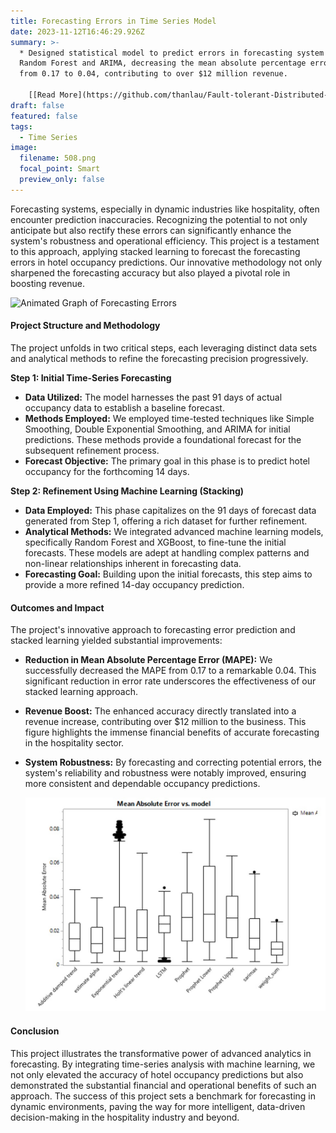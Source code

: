 ```yaml
---
title: Forecasting Errors in Time Series Model
date: 2023-11-12T16:46:29.926Z
summary: >-
  * Designed statistical model to predict errors in forecasting system through
  Random Forest and ARIMA, decreasing the mean absolute percentage error (MAPE)
  from 0.17 to 0.04, contributing to over $12 million revenue.

    [﻿[Read More](https://github.com/thanlau/Fault-tolerant-Distributed-File-System-)]
draft: false
featured: false
tags:
  - Time Series
image:
  filename: 508.png
  focal_point: Smart
  preview_only: false
---
```

Forecasting systems, especially in dynamic industries like hospitality, often encounter prediction inaccuracies. Recognizing the potential to not only anticipate but also rectify these errors can significantly enhance the system's robustness and operational efficiency. This project is a testament to this approach, applying stacked learning to forecast the forecasting errors in hotel occupancy predictions. Our innovative methodology not only sharpened the forecasting accuracy but also played a pivotal role in boosting revenue.

![](output.gif "Animated Graph of Forecasting Errors")

#### Project Structure and Methodology

The project unfolds in two critical steps, each leveraging distinct data sets and analytical methods to refine the forecasting precision progressively.

**Step 1: Initial Time-Series Forecasting**

* **Data Utilized:** The model harnesses the past 91 days of actual occupancy data to establish a baseline forecast.
* **Methods Employed:** We employed time-tested techniques like Simple Smoothing, Double Exponential Smoothing, and ARIMA for initial predictions. These methods provide a foundational forecast for the subsequent refinement process.
* **Forecast Objective:** The primary goal in this phase is to predict hotel occupancy for the forthcoming 14 days.

**Step 2: Refinement Using Machine Learning (Stacking)**

* **Data Employed:** This phase capitalizes on the 91 days of forecast data generated from Step 1, offering a rich dataset for further refinement.
* **Analytical Methods:** We integrated advanced machine learning models, specifically Random Forest and XGBoost, to fine-tune the initial forecasts. These models are adept at handling complex patterns and non-linear relationships inherent in forecasting data.
* **Forecasting Goal:** Building upon the initial forecasts, this step aims to provide a more refined 14-day occupancy prediction.

#### Outcomes and Impact

The project's innovative approach to forecasting error prediction and stacked learning yielded substantial improvements:

* **Reduction in Mean Absolute Percentage Error (MAPE):** We successfully decreased the MAPE from 0.17 to a remarkable 0.04. This significant reduction in error rate underscores the effectiveness of our stacked learning approach.
* **Revenue Boost:** The enhanced accuracy directly translated into a revenue increase, contributing over $12 million to the business. This figure highlights the immense financial benefits of accurate forecasting in the hospitality sector.
* **System Robustness:** By forecasting and correcting potential errors, the system's reliability and robustness were notably improved, ensuring more consistent and dependable occupancy predictions.

  ![](res.jpg "MAPE Result")

#### Conclusion

This project illustrates the transformative power of advanced analytics in forecasting. By integrating time-series analysis with machine learning, we not only elevated the accuracy of hotel occupancy predictions but also demonstrated the substantial financial and operational benefits of such an approach. The success of this project sets a benchmark for forecasting in dynamic environments, paving the way for more intelligent, data-driven decision-making in the hospitality industry and beyond.